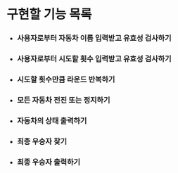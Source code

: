 <h1>구현할 기능 목록</h1> 

- ### 사용자로부터 자동차 이름 입력받고 유효성 검사하기
- ### 사용자로부터 시도할 횟수 입력받고 유효성 검사하기
- ### 시도할 횟수만큼 라운드 반복하기
- ### 모든 자동차 전진 또는 정지하기
- ### 자동차의 상태 출력하기
- ### 최종 우승자 찾기
- ### 최종 우승자 출력하기